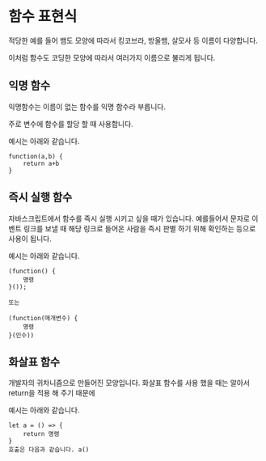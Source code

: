 # 함수 표현식

적당한 예를 들어 뱀도 모양에 따라서 킹코브라, 방울뱀, 살모사 등 이름이 다양합니다.

이처럼 함수도 코딩한 모양에 따라서 여러가지 이름으로 불리게 됩니다.

## 익명 함수

익명함수는 이름이 없는 함수를 익명 함수라 부릅니다.

주로 변수에 함수를 할당 할 때 사용합니다.

예시는 아래와 같습니다.

```
function(a,b) {
    return a+b
}
```

## 즉시 실행 함수

자바스크립트에서 함수를 즉시 실행 시키고 싶을 때가 있습니다.
예를들어서 문자로 이벤트 링크를 보낼 때 해당 링크로 들어온 사람을 즉시 판별 하기 위해 확인하는 등으로 사용이 됩니다.

예시는 아래와 같습니다.

```
(function() {
    명령
}());

또는

(function(매개변수) {
    명령
}(인수))
```

## 화살표 함수

개발자의 귀차니즘으로 만들어진 모양입니다.
화살표 함수를 사용 했을 때는 알아서 return을 적용 해 주기 때문에

예시는 아래와 같습니다.

```
let a = () => {
    return 명령
}
호출은 다음과 같습니다. a()
```
